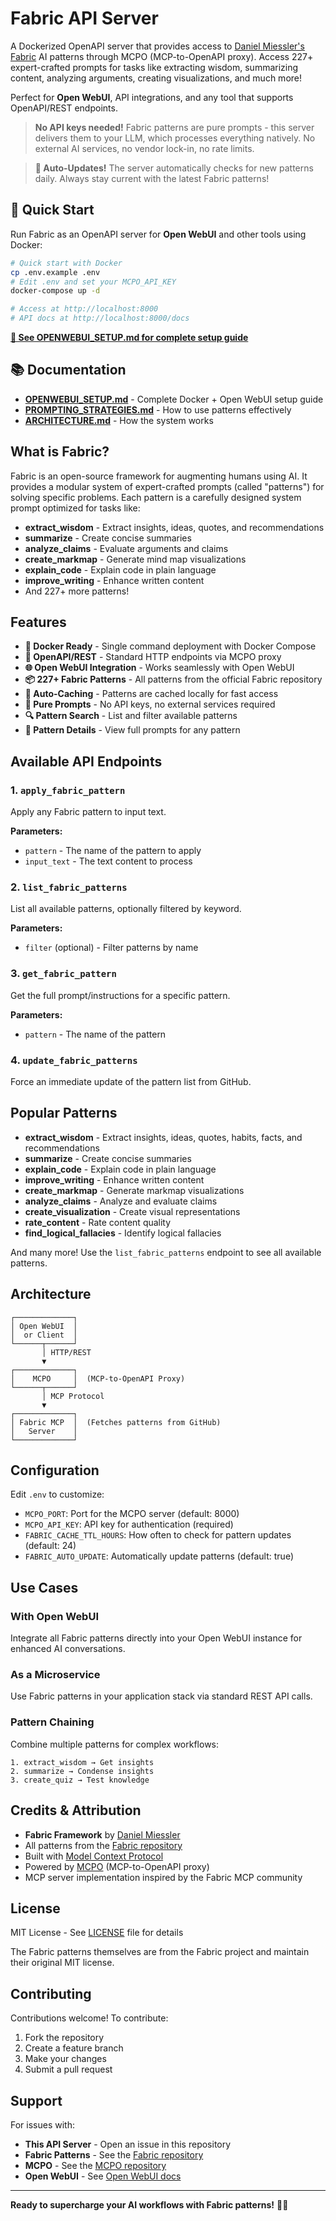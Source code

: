# Fabric API Server

A Dockerized OpenAPI server that provides access to [Daniel Miessler's Fabric](https://github.com/danielmiessler/fabric) AI patterns through MCPO (MCP-to-OpenAPI proxy). Access 227+ expert-crafted prompts for tasks like extracting wisdom, summarizing content, analyzing arguments, creating visualizations, and much more!

Perfect for **Open WebUI**, API integrations, and any tool that supports OpenAPI/REST endpoints.

> **No API keys needed!** Fabric patterns are pure prompts - this server delivers them to your LLM, which processes everything natively. No external AI services, no vendor lock-in, no rate limits.

> **🔄 Auto-Updates!** The server automatically checks for new patterns daily. Always stay current with the latest Fabric patterns!

## 🚀 Quick Start

Run Fabric as an OpenAPI server for **Open WebUI** and other tools using Docker:

```bash
# Quick start with Docker
cp .env.example .env
# Edit .env and set your MCPO_API_KEY
docker-compose up -d

# Access at http://localhost:8000
# API docs at http://localhost:8000/docs
```

**[📖 See OPENWEBUI_SETUP.md for complete setup guide](OPENWEBUI_SETUP.md)**

## 📚 Documentation

- **[OPENWEBUI_SETUP.md](OPENWEBUI_SETUP.md)** - Complete Docker + Open WebUI setup guide
- **[PROMPTING_STRATEGIES.md](PROMPTING_STRATEGIES.md)** - How to use patterns effectively
- **[ARCHITECTURE.md](ARCHITECTURE.md)** - How the system works

## What is Fabric?

Fabric is an open-source framework for augmenting humans using AI. It provides a modular system of expert-crafted prompts (called "patterns") for solving specific problems. Each pattern is a carefully designed system prompt optimized for tasks like:

- **extract_wisdom** - Extract insights, ideas, quotes, and recommendations
- **summarize** - Create concise summaries
- **analyze_claims** - Evaluate arguments and claims
- **create_markmap** - Generate mind map visualizations
- **explain_code** - Explain code in plain language
- **improve_writing** - Enhance written content
- And 227+ more patterns!

## Features

- **🐳 Docker Ready** - Single command deployment with Docker Compose
- **🔌 OpenAPI/REST** - Standard HTTP endpoints via MCPO proxy
- **🌐 Open WebUI Integration** - Works seamlessly with Open WebUI
- **📦 227+ Fabric Patterns** - All patterns from the official Fabric repository
- **🔄 Auto-Caching** - Patterns are cached locally for fast access
- **🎯 Pure Prompts** - No API keys, no external services required
- **🔍 Pattern Search** - List and filter available patterns
- **📖 Pattern Details** - View full prompts for any pattern

## Available API Endpoints

### 1. `apply_fabric_pattern`
Apply any Fabric pattern to input text.

**Parameters:**
- `pattern` - The name of the pattern to apply
- `input_text` - The text content to process

### 2. `list_fabric_patterns`
List all available patterns, optionally filtered by keyword.

**Parameters:**
- `filter` (optional) - Filter patterns by name

### 3. `get_fabric_pattern`
Get the full prompt/instructions for a specific pattern.

**Parameters:**
- `pattern` - The name of the pattern

### 4. `update_fabric_patterns`
Force an immediate update of the pattern list from GitHub.

## Popular Patterns

- **extract_wisdom** - Extract insights, ideas, quotes, habits, facts, and recommendations
- **summarize** - Create concise summaries
- **explain_code** - Explain code in plain language
- **improve_writing** - Enhance written content
- **create_markmap** - Generate markmap visualizations
- **analyze_claims** - Analyze and evaluate claims
- **create_visualization** - Create visual representations
- **rate_content** - Rate content quality
- **find_logical_fallacies** - Identify logical fallacies

And many more! Use the `list_fabric_patterns` endpoint to see all available patterns.

## Architecture

```
┌─────────────┐
│ Open WebUI  │
│  or Client  │
└──────┬──────┘
       │ HTTP/REST
       ▼
┌─────────────┐
│    MCPO     │  (MCP-to-OpenAPI Proxy)
└──────┬──────┘
       │ MCP Protocol
       ▼
┌─────────────┐
│ Fabric MCP  │  (Fetches patterns from GitHub)
│   Server    │
└─────────────┘
```

## Configuration

Edit `.env` to customize:

- `MCPO_PORT`: Port for the MCPO server (default: 8000)
- `MCPO_API_KEY`: API key for authentication (required)
- `FABRIC_CACHE_TTL_HOURS`: How often to check for pattern updates (default: 24)
- `FABRIC_AUTO_UPDATE`: Automatically update patterns (default: true)

## Use Cases

### With Open WebUI
Integrate all Fabric patterns directly into your Open WebUI instance for enhanced AI conversations.

### As a Microservice
Use Fabric patterns in your application stack via standard REST API calls.

### Pattern Chaining
Combine multiple patterns for complex workflows:
```
1. extract_wisdom → Get insights
2. summarize → Condense insights
3. create_quiz → Test knowledge
```

## Credits & Attribution

- **Fabric Framework** by [Daniel Miessler](https://github.com/danielmiessler)
- All patterns from the [Fabric repository](https://github.com/danielmiessler/fabric)
- Built with [Model Context Protocol](https://modelcontextprotocol.io)
- Powered by [MCPO](https://github.com/open-webui/mcpo) (MCP-to-OpenAPI proxy)
- MCP server implementation inspired by the Fabric MCP community

## License

MIT License - See [LICENSE](LICENSE) file for details

The Fabric patterns themselves are from the Fabric project and maintain their original MIT license.

## Contributing

Contributions welcome! To contribute:

1. Fork the repository
2. Create a feature branch
3. Make your changes
4. Submit a pull request

## Support

For issues with:
- **This API Server** - Open an issue in this repository
- **Fabric Patterns** - See the [Fabric repository](https://github.com/danielmiessler/fabric)
- **MCPO** - See the [MCPO repository](https://github.com/open-webui/mcpo)
- **Open WebUI** - See [Open WebUI docs](https://docs.openwebui.com)

---

**Ready to supercharge your AI workflows with Fabric patterns!** 🚀✨
